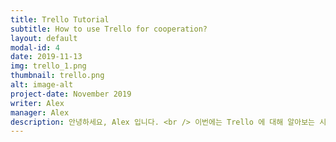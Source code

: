 ```yaml
---
title: Trello Tutorial
subtitle: How to use Trello for cooperation?
layout: default
modal-id: 4
date: 2019-11-13
img: trello_1.png
thumbnail: trello.png
alt: image-alt
project-date: November 2019
writer: Alex
manager: Alex
description: 안녕하세요, Alex 입니다. <br /> 이번에는 Trello 에 대해 알아보는 시간을 가질건데요, <br /> Trello는 프로젝트간의 적절한 조율을 위해 사용됩니다.<br /><br /> <img src="/img/portfolio/trello_2.PNG" width="90%"></img><br /><br />  다음은 제가 회사에서 일할 때 썼던 방식이고, 주간 업무 진행사항에 대해 이런식으로 진행중인지, 끝마쳤는지에 대해 <br /> 적었었습니다. 트렐로는 팀, 프로젝트 별로 많은 활용 방식이 있고, 프로젝트성향에 많이 영향을 받기 때문에<br /> 프로젝트마다 명세하는 것을 직접 보면서 배우는 것이 중요합니다.<br /> 좀더 자세한 설명은 링크를 통해 남깁니다.https://contentsfree.com/%ED%8A%B8%EB%A0%90%EB%A1%9C-%EC%82%AC%EC%9A%A9%EB%B2%95-%ED%99%9C%EC%9A%A9-%EA%B0%80%EC%9D%B4%EB%93%9C-%EC%B4%9D%EC%A0%95%EB%A6%AC/<br /> <br /> 잘 이해 하셨다면, <br /> https://trello.com/b/XcA3AcKc<br /> <br /> <br /> 다음은 팀의 초대 링크입니다. 화이팅입니다!<br /> 
---
```

